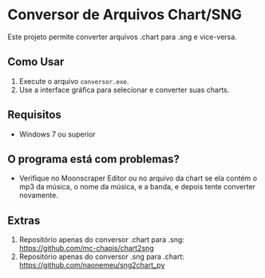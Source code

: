 # Conversor de Arquivos Chart/SNG

Este projeto permite converter arquivos .chart para .sng e vice-versa. 

## Como Usar

1. Execute o arquivo `conversor.exe`.
2. Use a interface gráfica para selecionar e converter suas charts.

## Requisitos

- Windows 7 ou superior

## O programa está com problemas?

- Verifique no Moonscraper Editor ou no arquivo da chart se ela contém o mp3 da música, o nome da música, e a banda, e depois tente converter novamente.

## Extras

1. Repositório apenas do conversor .chart para .sng: https://github.com/mc-chapis/chart2sng
2. Repositório apenas do conversor .sng para .chart: https://github.com/naonemeu/sng2chart_py

   
